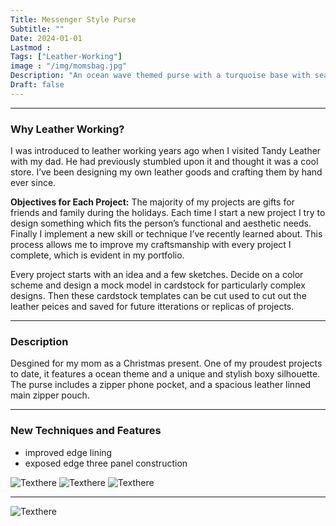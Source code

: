 ```yaml
---
Title: Messenger Style Purse
Subtitle: ""
Date: 2024-01-01
Lastmod : 
Tags: ["Leather-Working"]
image : "/img/momsbag.jpg"
Description: "An ocean wave themed purse with a turquoise base with seafoam accents."
Draft: false
---
```


--- 
### Why Leather Working?

I was introduced to leather working years ago when I visited Tandy Leather with my dad. He had previously stumbled upon it and thought it was a cool store. I’ve been designing my own leather goods and crafting them by hand ever since. 

**Objectives for Each Project:**
The majority of my projects are gifts for friends and family during the holidays. Each time I start a new project I try to design something which fits the person’s functional and aesthetic needs. Finally I implement a new skill or technique I’ve recently learned about. This process allows me to improve my craftsmanship with every project I complete, which is evident in my portfolio. 

Every project starts with an idea and a few sketches. Decide on a color scheme and design a mock model in cardstock for particularly complex designs. Then these cardstock templates can be cut used to cut out the leather peices and saved for future itterations or replicas of projects.

--- 

### Description ###
Desgined for my mom as a Christmas present. One of my proudest projects to date, it features a ocean theme and a unique and stylish boxy silhouette. The purse includes a zipper phone pocket, and a spacious leather linned main zipper pouch.

---

### New Techniques and Features
* improved edge lining
* exposed edge three panel construction

![Texthere](/img/edge.png "")
![Texthere](/img/3panel.png "")
![Texthere](/img/momsbagmaking.jpg "")

---

![Texthere](/img/momsbagcollage.jpg "")